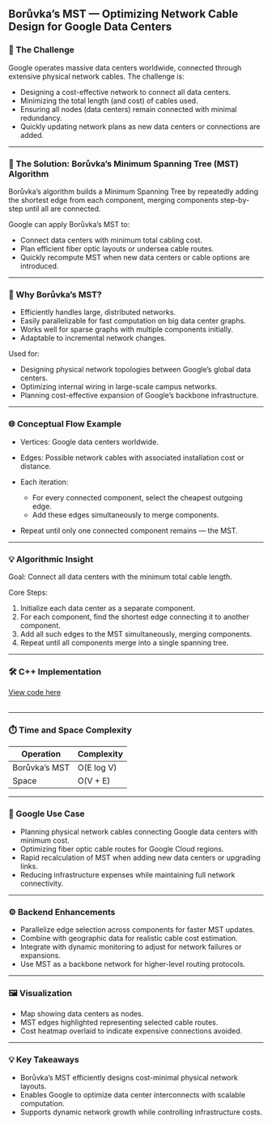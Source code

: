 ## Borůvka’s MST — Optimizing Network Cable Design for Google Data Centers



### 🎯 The Challenge

Google operates massive data centers worldwide, connected through extensive physical network cables. The challenge is:

* Designing a cost-effective network to connect all data centers.
* Minimizing the total length (and cost) of cables used.
* Ensuring all nodes (data centers) remain connected with minimal redundancy.
* Quickly updating network plans as new data centers or connections are added.

---

### 🚀 The Solution: Borůvka’s Minimum Spanning Tree (MST) Algorithm

Borůvka’s algorithm builds a Minimum Spanning Tree by repeatedly adding the shortest edge from each component, merging components step-by-step until all are connected.

Google can apply Borůvka’s MST to:

* Connect data centers with minimum total cabling cost.
* Plan efficient fiber optic layouts or undersea cable routes.
* Quickly recompute MST when new data centers or cable options are introduced.

---

### 🧠 Why Borůvka’s MST?

* Efficiently handles large, distributed networks.
* Easily parallelizable for fast computation on big data center graphs.
* Works well for sparse graphs with multiple components initially.
* Adaptable to incremental network changes.

Used for:

* Designing physical network topologies between Google’s global data centers.
* Optimizing internal wiring in large-scale campus networks.
* Planning cost-effective expansion of Google’s backbone infrastructure.

---

### 🌐 Conceptual Flow Example

* Vertices: Google data centers worldwide.
* Edges: Possible network cables with associated installation cost or distance.
* Each iteration:

  * For every connected component, select the cheapest outgoing edge.
  * Add these edges simultaneously to merge components.
* Repeat until only one connected component remains — the MST.

---

### 💡 Algorithmic Insight

Goal: Connect all data centers with the minimum total cable length.

Core Steps:

1. Initialize each data center as a separate component.
2. For each component, find the shortest edge connecting it to another component.
3. Add all such edges to the MST simultaneously, merging components.
4. Repeat until all components merge into a single spanning tree.

---

### 🛠 C++ Implementation
[View code here](https://github.com/bhumikanaik126/APS-Portfolio/blob/main/codes/b22.cpp)<br><br>

---

### ⏱️ Time and Space Complexity

| Operation     | Complexity |
| ------------- | ---------- |
| Borůvka’s MST | O(E log V) |
| Space         | O(V + E)   |

---

### 🧪 Google Use Case

* Planning physical network cables connecting Google data centers with minimum cost.
* Optimizing fiber optic cable routes for Google Cloud regions.
* Rapid recalculation of MST when adding new data centers or upgrading links.
* Reducing infrastructure expenses while maintaining full network connectivity.

---

### ⚙️ Backend Enhancements

* Parallelize edge selection across components for faster MST updates.
* Combine with geographic data for realistic cable cost estimation.
* Integrate with dynamic monitoring to adjust for network failures or expansions.
* Use MST as a backbone network for higher-level routing protocols.

---

### 🖼️ Visualization

* Map showing data centers as nodes.
* MST edges highlighted representing selected cable routes.
* Cost heatmap overlaid to indicate expensive connections avoided.

---

### 💡 Key Takeaways

* Borůvka’s MST efficiently designs cost-minimal physical network layouts.
* Enables Google to optimize data center interconnects with scalable computation.
* Supports dynamic network growth while controlling infrastructure costs.
